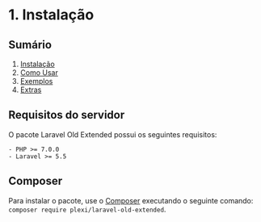 # 1. Instalação

## Sumário

1. [Instalação](01-Installation.md)
2. [Como Usar](02-Usage.md)
3. [Exemplos](03-Examples.md)
4. [Extras](04-Extras.md)

## Requisitos do servidor

O pacote Laravel Old Extended possui os seguintes requisitos:

```
- PHP >= 7.0.0
- Laravel >= 5.5
```

## Composer

Para instalar o pacote, use o [Composer](http://getcomposer.org/) executando o seguinte comando: `composer require plexi/laravel-old-extended`.

